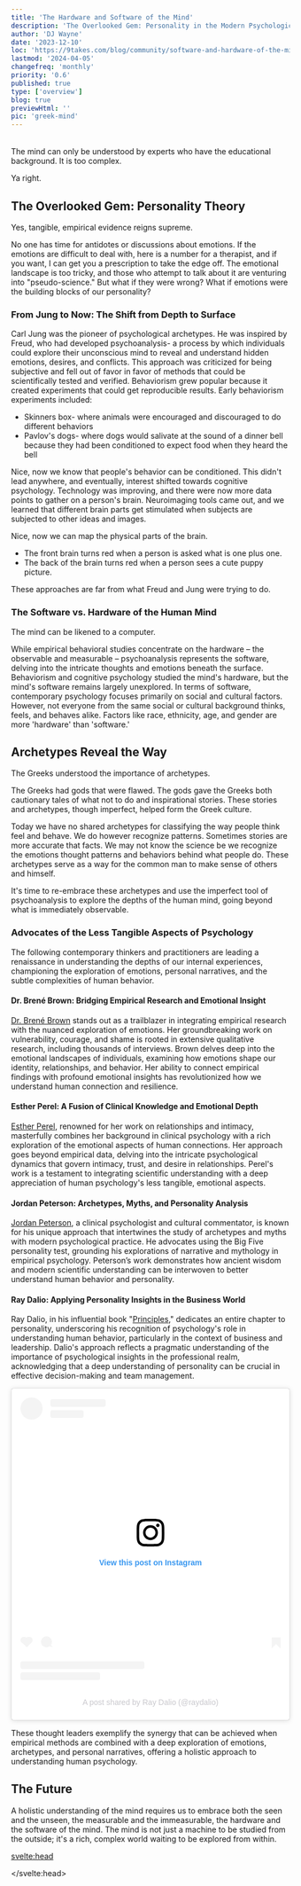 ```yaml
---
title: 'The Hardware and Software of the Mind'
description: 'The Overlooked Gem: Personality in the Modern Psychological Discourse'
author: 'DJ Wayne'
date: '2023-12-10'
loc: 'https://9takes.com/blog/community/software-and-hardware-of-the-mind'
lastmod: '2024-04-05'
changefreq: 'monthly'
priority: '0.6'
published: true
type: ['overview']
blog: true
previewHtml: ''
pic: 'greek-mind'
---
```


<script>
	import  PopCard  from "../../lib/components/atoms/PopCard.svelte";
</script>

<div
    style="display: flex;
    justify-content: center;
margin: 1rem 0;"
>
 <PopCard
        image={`/blogs/greek-mind.webp`}
        showIcon={false}
        tint={false}
        displayText=""
        altText="greek mind 🧠"
        subtext=""
    />
</div>

<p class="firstLetter">The mind can only be understood by experts who have the educational background. It is too complex.</p>

Ya right.

## The Overlooked Gem: Personality Theory

Yes, tangible, empirical evidence reigns supreme.

No one has time for antidotes or discussions about emotions. If the emotions are difficult to deal with, here is a number for a therapist, and if you want, I can get you a prescription to take the edge off. The emotional landscape is too tricky, and those who attempt to talk about it are venturing into "pseudo-science." But what if they were wrong? What if emotions were the building blocks of our personality?

<!-- What if how we interact with our emotions determines

It held buried treasures that could lead to more than mental health.

and mental health, the subtleties of personality psychology often get sidelined and brushed off as mere "pseudo-science." But what if I told you that this overlooked gem holds the key to understanding the human psyche more profoundly than any behavioral study ever could? -->

### From Jung to Now: The Shift from Depth to Surface

Carl Jung was the pioneer of psychological archetypes. He was inspired by Freud, who had developed psychoanalysis- a process by which individuals could explore their unconscious mind to reveal and understand hidden emotions, desires, and conflicts. This approach was criticized for being subjective and fell out of favor in favor of methods that could be scientifically tested and verified. Behaviorism grew popular because it created experiments that could get reproducible results. Early behaviorism experiments included:

- Skinners box- where animals were encouraged and discouraged to do different behaviors
- Pavlov's dogs- where dogs would salivate at the sound of a dinner bell because they had been conditioned to expect food when they heard the bell

Nice, now we know that people's behavior can be conditioned. This didn't lead anywhere, and eventually, interest shifted towards cognitive psychology. Technology was improving, and there were now more data points to gather on a person's brain. Neuroimaging tools came out, and we learned that different brain parts get stimulated when subjects are subjected to other ideas and images.

Nice, now we can map the physical parts of the brain.

- The front brain turns red when a person is asked what is one plus one.
- The back of the brain turns red when a person sees a cute puppy picture.

These approaches are far from what Freud and Jung were trying to do.

### The Software vs. Hardware of the Human Mind

The mind can be likened to a computer.

While empirical behavioral studies concentrate on the hardware – the observable and measurable – psychoanalysis represents the software, delving into the intricate thoughts and emotions beneath the surface. Behaviorism and cognitive psychology studied the mind's hardware, but the mind's software remains largely unexplored. In terms of software, contemporary psychology focuses primarily on social and cultural factors. However, not everyone from the same social or cultural background thinks, feels, and behaves alike. Factors like race, ethnicity, age, and gender are more 'hardware' than 'software.'

## Archetypes Reveal the Way

The Greeks understood the importance of archetypes.

The Greeks had gods that were flawed. The gods gave the Greeks both cautionary tales of what not to do and inspirational stories. These stories and archetypes, though imperfect, helped form the Greek culture. 

<!-- TODO needs work here -->
Today we have no shared archetypes for classifying the way people think feel and behave. We do however recognize patterns. Sometimes stories are more accurate that facts. We may not know the science be we recognize the emotions thought patterns and behaviors behind what people do. These archetypes serve as a way for the common man to make sense of others and himself.

It's time to re-embrace these archetypes and use the imperfect tool of psychoanalysis to explore the depths of the human mind, going beyond what is immediately observable.

### Advocates of the Less Tangible Aspects of Psychology

The following contemporary thinkers and practitioners are leading a renaissance in understanding the depths of our internal experiences, championing the exploration of emotions, personal narratives, and the subtle complexities of human behavior.

#### Dr. Brené Brown: Bridging Empirical Research and Emotional Insight

<a href="https://brenebrown.com/the-research/">Dr. Brené Brown</a> stands out as a trailblazer in integrating empirical research with the nuanced exploration of emotions. Her groundbreaking work on vulnerability, courage, and shame is rooted in extensive qualitative research, including thousands of interviews. Brown delves deep into the emotional landscapes of individuals, examining how emotions shape our identity, relationships, and behavior. Her ability to connect empirical findings with profound emotional insights has revolutionized how we understand human connection and resilience.

#### Esther Perel: A Fusion of Clinical Knowledge and Emotional Depth

<a href="https://www.estherperel.com/">Esther Perel</a>, renowned for her work on relationships and intimacy, masterfully combines her background in clinical psychology with a rich exploration of the emotional aspects of human connections. Her approach goes beyond empirical data, delving into the intricate psychological dynamics that govern intimacy, trust, and desire in relationships. Perel's work is a testament to integrating scientific understanding with a deep appreciation of human psychology's less tangible, emotional aspects.

#### Jordan Peterson: Archetypes, Myths, and Personality Analysis

<a href="https://www.jordanbpeterson.com/about/">Jordan Peterson</a>, a clinical psychologist and cultural commentator, is known for his unique approach that intertwines the study of archetypes and myths with modern psychological practice. He advocates using the Big Five personality test, grounding his explorations of narrative and mythology in empirical psychology. Peterson’s work demonstrates how ancient wisdom and modern scientific understanding can be interwoven to better understand human behavior and personality.

#### Ray Dalio: Applying Personality Insights in the Business World

Ray Dalio, in his influential book "<a href="https://www.principles.com/">Principles</a>," dedicates an entire chapter to personality, underscoring his recognition of psychology's role in understanding human behavior, particularly in the context of business and leadership. Dalio's approach reflects a pragmatic understanding of the importance of psychological insights in the professional realm, acknowledging that a deep understanding of personality can be crucial in effective decision-making and team management.

<div class="iframe-container" style="display: flex; justify-content: center;">
<blockquote class="instagram-media" data-instgrm-captioned data-instgrm-permalink="https://www.instagram.com/reel/CqeBbdeDQHY/?utm_source=ig_embed&amp;utm_campaign=loading" data-instgrm-version="14" style=" background:#FFF; border:0; border-radius:3px; box-shadow:0 0 1px 0 rgba(0,0,0,0.5),0 1px 10px 0 rgba(0,0,0,0.15); margin: 1px; max-width:540px; min-width:326px; padding:0; width:99.375%; width:-webkit-calc(100% - 2px); width:calc(100% - 2px);"><div style="padding:16px;"> <a href="https://www.instagram.com/reel/CqeBbdeDQHY/?utm_source=ig_embed&amp;utm_campaign=loading" style=" background:#FFFFFF; line-height:0; padding:0 0; text-align:center; text-decoration:none; width:100%;" target="_blank"> <div style=" display: flex; flex-direction: row; align-items: center;"> <div style="background-color: #F4F4F4; border-radius: 50%; flex-grow: 0; height: 40px; margin-right: 14px; width: 40px;"></div> <div style="display: flex; flex-direction: column; flex-grow: 1; justify-content: center;"> <div style=" background-color: #F4F4F4; border-radius: 4px; flex-grow: 0; height: 14px; margin-bottom: 6px; width: 100px;"></div> <div style=" background-color: #F4F4F4; border-radius: 4px; flex-grow: 0; height: 14px; width: 60px;"></div></div></div><div style="padding: 19% 0;"></div> <div style="display:block; height:50px; margin:0 auto 12px; width:50px;"><svg width="50px" height="50px" viewBox="0 0 60 60" version="1.1" xmlns="https://www.w3.org/2000/svg" xmlns:xlink="https://www.w3.org/1999/xlink"><g stroke="none" stroke-width="1" fill="none" fill-rule="evenodd"><g transform="translate(-511.000000, -20.000000)" fill="#000000"><g><path d="M556.869,30.41 C554.814,30.41 553.148,32.076 553.148,34.131 C553.148,36.186 554.814,37.852 556.869,37.852 C558.924,37.852 560.59,36.186 560.59,34.131 C560.59,32.076 558.924,30.41 556.869,30.41 M541,60.657 C535.114,60.657 530.342,55.887 530.342,50 C530.342,44.114 535.114,39.342 541,39.342 C546.887,39.342 551.658,44.114 551.658,50 C551.658,55.887 546.887,60.657 541,60.657 M541,33.886 C532.1,33.886 524.886,41.1 524.886,50 C524.886,58.899 532.1,66.113 541,66.113 C549.9,66.113 557.115,58.899 557.115,50 C557.115,41.1 549.9,33.886 541,33.886 M565.378,62.101 C565.244,65.022 564.756,66.606 564.346,67.663 C563.803,69.06 563.154,70.057 562.106,71.106 C561.058,72.155 560.06,72.803 558.662,73.347 C557.607,73.757 556.021,74.244 553.102,74.378 C549.944,74.521 548.997,74.552 541,74.552 C533.003,74.552 532.056,74.521 528.898,74.378 C525.979,74.244 524.393,73.757 523.338,73.347 C521.94,72.803 520.942,72.155 519.894,71.106 C518.846,70.057 518.197,69.06 517.654,67.663 C517.244,66.606 516.755,65.022 516.623,62.101 C516.479,58.943 516.448,57.996 516.448,50 C516.448,42.003 516.479,41.056 516.623,37.899 C516.755,34.978 517.244,33.391 517.654,32.338 C518.197,30.938 518.846,29.942 519.894,28.894 C520.942,27.846 521.94,27.196 523.338,26.654 C524.393,26.244 525.979,25.756 528.898,25.623 C532.057,25.479 533.004,25.448 541,25.448 C548.997,25.448 549.943,25.479 553.102,25.623 C556.021,25.756 557.607,26.244 558.662,26.654 C560.06,27.196 561.058,27.846 562.106,28.894 C563.154,29.942 563.803,30.938 564.346,32.338 C564.756,33.391 565.244,34.978 565.378,37.899 C565.522,41.056 565.552,42.003 565.552,50 C565.552,57.996 565.522,58.943 565.378,62.101 M570.82,37.631 C570.674,34.438 570.167,32.258 569.425,30.349 C568.659,28.377 567.633,26.702 565.965,25.035 C564.297,23.368 562.623,22.342 560.652,21.575 C558.743,20.834 556.562,20.326 553.369,20.18 C550.169,20.033 549.148,20 541,20 C532.853,20 531.831,20.033 528.631,20.18 C525.438,20.326 523.257,20.834 521.349,21.575 C519.376,22.342 517.703,23.368 516.035,25.035 C514.368,26.702 513.342,28.377 512.574,30.349 C511.834,32.258 511.326,34.438 511.181,37.631 C511.035,40.831 511,41.851 511,50 C511,58.147 511.035,59.17 511.181,62.369 C511.326,65.562 511.834,67.743 512.574,69.651 C513.342,71.625 514.368,73.296 516.035,74.965 C517.703,76.634 519.376,77.658 521.349,78.425 C523.257,79.167 525.438,79.673 528.631,79.82 C531.831,79.965 532.853,80.001 541,80.001 C549.148,80.001 550.169,79.965 553.369,79.82 C556.562,79.673 558.743,79.167 560.652,78.425 C562.623,77.658 564.297,76.634 565.965,74.965 C567.633,73.296 568.659,71.625 569.425,69.651 C570.167,67.743 570.674,65.562 570.82,62.369 C570.966,59.17 571,58.147 571,50 C571,41.851 570.966,40.831 570.82,37.631"></path></g></g></g></svg></div><div style="padding-top: 8px;"> <div style=" color:#3897f0; font-family:Arial,sans-serif; font-size:14px; font-style:normal; font-weight:550; line-height:18px;">View this post on Instagram</div></div><div style="padding: 12.5% 0;"></div> <div style="display: flex; flex-direction: row; margin-bottom: 14px; align-items: center;"><div> <div style="background-color: #F4F4F4; border-radius: 50%; height: 12.5px; width: 12.5px; transform: translateX(0px) translateY(7px);"></div> <div style="background-color: #F4F4F4; height: 12.5px; transform: rotate(-45deg) translateX(3px) translateY(1px); width: 12.5px; flex-grow: 0; margin-right: 14px; margin-left: 2px;"></div> <div style="background-color: #F4F4F4; border-radius: 50%; height: 12.5px; width: 12.5px; transform: translateX(9px) translateY(-18px);"></div></div><div style="margin-left: 8px;"> <div style=" background-color: #F4F4F4; border-radius: 50%; flex-grow: 0; height: 20px; width: 20px;"></div> <div style=" width: 0; height: 0; border-top: 2px solid transparent; border-left: 6px solid #f4f4f4; border-bottom: 2px solid transparent; transform: translateX(16px) translateY(-4px) rotate(30deg)"></div></div><div style="margin-left: auto;"> <div style=" width: 0px; border-top: 8px solid #F4F4F4; border-right: 8px solid transparent; transform: translateY(16px);"></div> <div style=" background-color: #F4F4F4; flex-grow: 0; height: 12px; width: 16px; transform: translateY(-4px);"></div> <div style=" width: 0; height: 0; border-top: 8px solid #F4F4F4; border-left: 8px solid transparent; transform: translateY(-4px) translateX(8px);"></div></div></div> <div style="display: flex; flex-direction: column; flex-grow: 1; justify-content: center; margin-bottom: 24px;"> <div style=" background-color: #F4F4F4; border-radius: 4px; flex-grow: 0; height: 14px; margin-bottom: 6px; width: 224px;"></div> <div style=" background-color: #F4F4F4; border-radius: 4px; flex-grow: 0; height: 14px; width: 144px;"></div></div></a><p style=" color:#c9c8cd; font-family:Arial,sans-serif; font-size:14px; line-height:17px; margin-bottom:0; margin-top:8px; overflow:hidden; padding:8px 0 7px; text-align:center; text-overflow:ellipsis; white-space:nowrap;"><a href="https://www.instagram.com/reel/CqeBbdeDQHY/?utm_source=ig_embed&amp;utm_campaign=loading" style=" color:#c9c8cd; font-family:Arial,sans-serif; font-size:14px; font-style:normal; font-weight:normal; line-height:17px; text-decoration:none;" target="_blank">A post shared by Ray Dalio (@raydalio)</a></p></div></blockquote>
</div>

These thought leaders exemplify the synergy that can be achieved when empirical methods are combined with a deep exploration of emotions, archetypes, and personal narratives, offering a holistic approach to understanding human psychology.

## The Future

A holistic understanding of the mind requires us to embrace both the seen and the unseen, the measurable and the immeasurable, the hardware and the software of the mind. The mind is not just a machine to be studied from the outside; it's a rich, complex world waiting to be explored from within.

<!--
The Ben and Marc Show with Tony Robbins
27:50

Tony Robbins- a psychological engineer
https://a16z.com/bio-health/
https://twitter.com/vijaypande
https://a16z.com/author/vijay-pande/

-->

<svelte:head>

<script async src="//www.instagram.com/embed.js"></script>
<script type="application/ld+json">
{
  "@context": "http://schema.org",
  "@graph": [
    {
      "@type": "Article",
      "articleBody": "This article delves into the holistic approach to psychology, highlighting the integration of empirical research with exploring emotions, personal narratives, and psychological complexities. It features insights from thought leaders such as Dr. Brené Brown, Esther Perel, Jordan Peterson, and Ray Dalio, who champion the fusion of empirical methods with a deep understanding of human emotions and personality. The article emphasizes the need for a comprehensive understanding of the human psyche, combining the observable 'hardware' of behavior with the intricate 'software' of our inner lives.",
      "creator": {
        "@type": "Person",
        "name": "DJ Wayne",
        "sameAs": ["https://www.instagram.com/djwayne3/", "https://www.youtube.com/@djwayne3", "https://www.linkedin.com/in/davidtwayne/", "https://twitter.com/djwayne3"
        ]
      },
      "author": {
        "@type": "Person",
        "name": "DJ Wayne",
        "sameAs": ["https://www.instagram.com/djwayne3/", "https://www.youtube.com/@djwayne3", "https://www.linkedin.com/in/davidtwayne/", "https://twitter.com/djwayne3"]
      },
      "dateModified": {
        "@type": "Date",
        "@value": "2024-04-05"
      },
      "datePublished": {
        "@type": "Date",
        "@value": "2023-12-10"
      },
      "description": "Exploring the integration of empirical research with emotional and psychological insights in the field of psychology, featuring contributions from Dr. Brené Brown, Esther Perel, Jordan Peterson, and Ray Dalio.",
      "headline": "Integrating Empirical Research with Emotional Insights in Psychology",
      "image": {
        "@type": "ImageObject",
        "height": 800,
        "url": "https://9takes.com/blogs/greek-mind.webp",
        "width": 800
      },
      "mainEntityOfPage": {
        "@id": "https://9takes.com/blog/community/software-and-hardware-of-the-mind",
        "@type": "WebPage"
      },
      "publisher": {
            "@type": "Organization",
            "sameAs": ["https://www.instagram.com/9takesdotcom/", "https://twitter.com/9takesdotcom"],
            "logo": {
               "@type": "ImageObject",
               "url": "https://9takes.com/brand/darkRubix.png"
            },
            "name": "9takes"
         }
    },
    {
      "@type": "FAQPage",
      "mainEntity": [
        {
          "@type": "Question",
          "acceptedAnswer": {
            "@type": "Answer",
            "text": "Dr. Brené Brown is renowned for her qualitative research on vulnerability, courage, and shame. She connects empirical findings with deep emotional insights, offering a comprehensive understanding of human emotions and behaviors."
          },
          "name": "What is Dr. Brené Brown's contribution to psychology?"
        },
        {
          "@type": "Question",
          "acceptedAnswer": {
            "@type": "Answer",
            "text": "Esther Perel is known for her work on relationships and intimacy, combining her clinical psychology background with a rich exploration of emotional aspects in human connections. Her approach provides a unique understanding of the dynamics in relationships."
          },
          "name": "How does Esther Perel's work integrate clinical knowledge with emotional depth?"
        },
        {
          "@type": "Question",
          "acceptedAnswer": {
            "@type": "Answer",
            "text": "Jordan Peterson integrates the study of archetypes and myths with modern psychological practice. He advocates using the Big Five personality test, blending empirical psychology with narrative and mythology to understand human behavior and personality."
          },
          "name": "What distinguishes Jordan Peterson's approach in psychology?"
        },
        {
          "@type": "Question",
          "acceptedAnswer": {
            "@type": "Answer",
            "text": "Ray Dalio applies psychological insights in the business world, especially in his book 'Principles,' where he dedicates a chapter to personality. His approach highlights the importance of understanding personality for effective decision-making and team management in professional settings."
          },
          "name": "How does Ray Dalio incorporate psychology into business principles?"
        }
      ]
    }
  ]
}
</script>

</svelte:head>

<style lang="scss">
</style>
